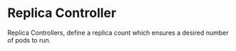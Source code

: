 # Replica Controller

Replica Controllers, define a replica count which ensures a desired number of pods to run.

